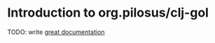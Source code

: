 # Introduction to org.pilosus/clj-gol

TODO: write [great documentation](http://jacobian.org/writing/what-to-write/)
